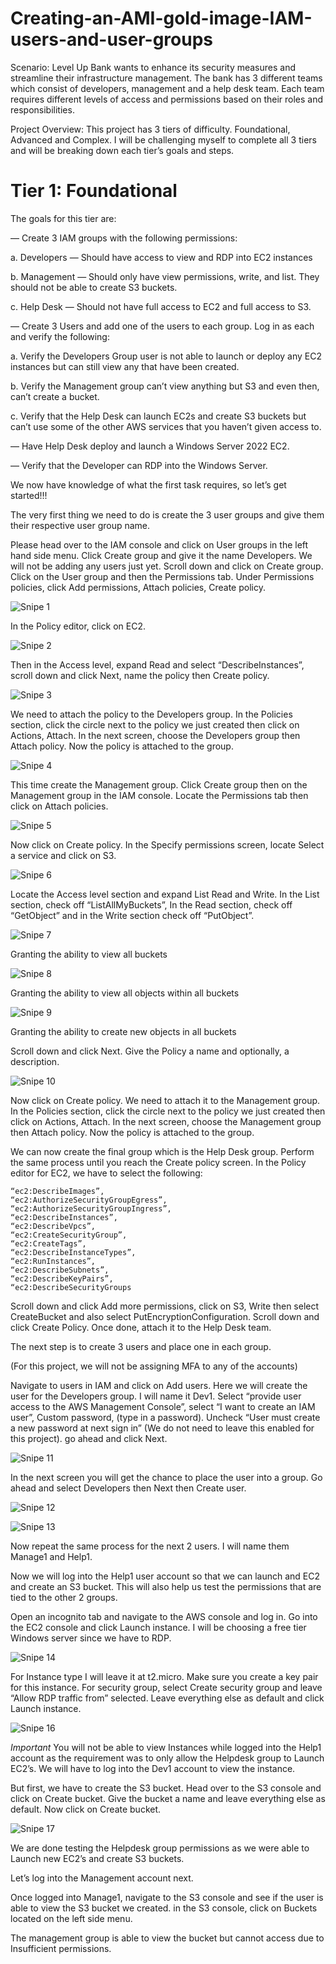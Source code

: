 # Creating-an-AMI-gold-image-IAM-users-and-user-groups

Scenario: Level Up Bank wants to enhance its security measures and streamline their infrastructure management. The bank has 3 different teams which consist of developers, management and a help desk team. Each team requires different levels of access and permissions based on their roles and responsibilities.

Project Overview: This project has 3 tiers of difficulty. Foundational, Advanced and Complex. I will be challenging myself to complete all 3 tiers and will be breaking down each tier’s goals and steps.

# Tier 1: Foundational

The goals for this tier are:

— Create 3 IAM groups with the following permissions:

a. Developers — Should have access to view and RDP into EC2 instances

b. Management — Should only have view permissions, write, and list. They should not be able to create S3 buckets.

c. Help Desk — Should not have full access to EC2 and full access to S3.

— Create 3 Users and add one of the users to each group. Log in as each and verify the following:

a. Verify the Developers Group user is not able to launch or deploy any EC2 instances but can still view any that have been created.

b. Verify the Management group can’t view anything but S3 and even then, can’t create a bucket.

c. Verify that the Help Desk can launch EC2s and create S3 buckets but can’t use some of the other AWS services that you haven’t given access to.

— Have Help Desk deploy and launch a Windows Server 2022 EC2.

— Verify that the Developer can RDP into the Windows Server.

We now have knowledge of what the first task requires, so let’s get started!!!

The very first thing we need to do is create the 3 user groups and give them their respective user group name.

Please head over to the IAM console and click on User groups in the left hand side menu. Click Create group and give it the name Developers. We will not be adding any users just yet. Scroll down and click on Create group. Click on the User group and then the Permissions tab. Under Permissions policies, click Add permissions, Attach policies, Create policy.

![Snipe 1](https://github.com/Mirahkeyz/Creating-an-AMI-gold-image-IAM-users-and-user-groups/assets/134533695/693be0a1-77de-435f-964a-1a20e4d12a80)

In the Policy editor, click on EC2.

![Snipe 2](https://github.com/Mirahkeyz/Creating-an-AMI-gold-image-IAM-users-and-user-groups/assets/134533695/c8684c3f-9feb-430a-a8a2-b4cd3446f397)

Then in the Access level, expand Read and select “DescribeInstances”, scroll down and click Next, name the policy then Create policy.

![Snipe 3](https://github.com/Mirahkeyz/Creating-an-AMI-gold-image-IAM-users-and-user-groups/assets/134533695/b027a50c-a6c9-4b44-9661-6dde176e24e4)

We need to attach the policy to the Developers group. In the Policies section, click the circle next to the policy we just created then click on Actions, Attach. In the next screen, choose the Developers group then Attach policy. Now the policy is attached to the group.

![Snipe 4](https://github.com/Mirahkeyz/Creating-an-AMI-gold-image-IAM-users-and-user-groups/assets/134533695/d7d700ca-3b11-4512-865e-c6485fea07b4)

This time create the Management group. Click Create group then on the Management group in the IAM console. Locate the Permissions tab then click on Attach policies.

![Snipe 5](https://github.com/Mirahkeyz/Creating-an-AMI-gold-image-IAM-users-and-user-groups/assets/134533695/d3724a33-c621-4653-b1b5-d7c139f9a304)

Now click on Create policy. In the Specify permissions screen, locate Select a service and click on S3.

![Snipe 6](https://github.com/Mirahkeyz/Creating-an-AMI-gold-image-IAM-users-and-user-groups/assets/134533695/59b6988d-2b8b-48ae-9402-cca438e7776b)

Locate the Access level section and expand List Read and Write. In the List section, check off “ListAllMyBuckets”, In the Read section, check off “GetObject” and in the Write section check off “PutObject”.

![Snipe 7](https://github.com/Mirahkeyz/Creating-an-AMI-gold-image-IAM-users-and-user-groups/assets/134533695/bfbc5303-2ef0-4b1e-97ac-efd16a3dcbb1)

Granting the ability to view all buckets

![Snipe 8](https://github.com/Mirahkeyz/Creating-an-AMI-gold-image-IAM-users-and-user-groups/assets/134533695/ec9cf070-efeb-47cd-bbc7-a97ae9212134)

Granting the ability to view all objects within all buckets

![Snipe 9](https://github.com/Mirahkeyz/Creating-an-AMI-gold-image-IAM-users-and-user-groups/assets/134533695/78431f80-f490-45b8-ac71-7ea7a5490cd2)

Granting the ability to create new objects in all buckets

Scroll down and click Next. Give the Policy a name and optionally, a description.

![Snipe 10](https://github.com/Mirahkeyz/Creating-an-AMI-gold-image-IAM-users-and-user-groups/assets/134533695/bec97d7d-78a0-4a1c-8a57-12627d72a7c9)

Now click on Create policy. We need to attach it to the Management group. In the Policies section, click the circle next to the policy we just created then click on Actions, Attach. In the next screen, choose the Management group then Attach policy. Now the policy is attached to the group.

We can now create the final group which is the Help Desk group. Perform the same process until you reach the Create policy screen. In the Policy editor for EC2, we have to select the following:

```
“ec2:DescribeImages”,
“ec2:AuthorizeSecurityGroupEgress”,
“ec2:AuthorizeSecurityGroupIngress”,
“ec2:DescribeInstances”,
“ec2:DescribeVpcs”,
“ec2:CreateSecurityGroup”,
“ec2:CreateTags”,
“ec2:DescribeInstanceTypes”,
“ec2:RunInstances”,
“ec2:DescribeSubnets”,
“ec2:DescribeKeyPairs”,
“ec2:DescribeSecurityGroups
```

Scroll down and click Add more permissions, click on S3, Write then select CreateBucket and also select PutEncryptionConfiguration. Scroll down and click Create Policy. Once done, attach it to the Help Desk team.

The next step is to create 3 users and place one in each group.

(For this project, we will not be assigning MFA to any of the accounts)

Navigate to users in IAM and click on Add users. Here we will create the user for the Developers group. I will name it Dev1. Select “provide user access to the AWS Management Console”, select “I want to create an IAM user”, Custom password, (type in a password). Uncheck “User must create a new password at next sign in” (We do not need to leave this enabled for this project). go ahead and click Next.

![Snipe 11](https://github.com/Mirahkeyz/Creating-an-AMI-gold-image-IAM-users-and-user-groups/assets/134533695/ee8745ea-07d2-47af-acda-6bbc3f15fe8e)

In the next screen you will get the chance to place the user into a group. Go ahead and select Developers then Next then Create user.

![Snipe 12](https://github.com/Mirahkeyz/Creating-an-AMI-gold-image-IAM-users-and-user-groups/assets/134533695/b0070cb2-6309-47ab-aed4-bd2573be6fdb)

![Snipe 13](https://github.com/Mirahkeyz/Creating-an-AMI-gold-image-IAM-users-and-user-groups/assets/134533695/594b71a9-5dd8-4eb5-800e-47ca7cdad27d)

Now repeat the same process for the next 2 users. I will name them Manage1 and Help1.

Now we will log into the Help1 user account so that we can launch and EC2 and create an S3 bucket. This will also help us test the permissions that are tied to the other 2 groups.

Open an incognito tab and navigate to the AWS console and log in. Go into the EC2 console and click Launch instance. I will be choosing a free tier Windows server since we have to RDP.

![Snipe 14](https://github.com/Mirahkeyz/Creating-an-AMI-gold-image-IAM-users-and-user-groups/assets/134533695/b00df436-b160-44a0-a2ab-52f5c03cf4b2)

For Instance type I will leave it at t2.micro. Make sure you create a key pair for this instance. For security group, select Create security group and leave “Allow RDP traffic from” selected. Leave everything else as default and click Launch instance.

![Snipe 16](https://github.com/Mirahkeyz/Creating-an-AMI-gold-image-IAM-users-and-user-groups/assets/134533695/5397b5dc-e49c-4bb7-ade3-efd78c15ee59)

*Important* You will not be able to view Instances while logged into the Help1 account as the requirement was to only allow the Helpdesk group to Launch EC2’s. We will have to log into the Dev1 account to view the instance.

But first, we have to create the S3 bucket. Head over to the S3 console and click on Create bucket. Give the bucket a name and leave everything else as default. Now click on Create bucket.

![Snipe 17](https://github.com/Mirahkeyz/Creating-an-AMI-gold-image-IAM-users-and-user-groups/assets/134533695/3630f292-a6e3-479c-b6dc-d296b8da9f7c)


We are done testing the Helpdesk group permissions as we were able to Launch new EC2’s and create S3 buckets.

Let’s log into the Management account next.

Once logged into Manage1, navigate to the S3 console and see if the user is able to view the S3 bucket we created. in the S3 console, click on Buckets located on the left side menu.

The management group is able to view the bucket but cannot access due to Insufficient permissions.



































































